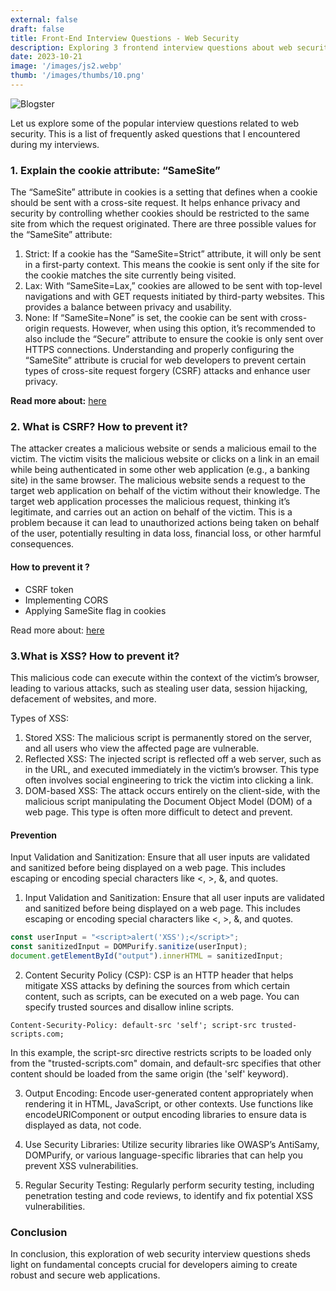 ```yaml
---
external: false
draft: false
title: Front-End Interview Questions - Web Security
description: Exploring 3 frontend interview questions about web security
date: 2023-10-21
image: '/images/js2.webp'
thumb: '/images/thumbs/10.png'
---
```


![Blogster](/images/js2.webp)

Let us explore some of the popular interview questions related to web security. This is a list of frequently asked questions that I encountered during my interviews.

### 1. Explain the cookie attribute: “SameSite”
The “SameSite” attribute in cookies is a setting that defines when a cookie should be sent with a cross-site request. It helps enhance privacy and security by controlling whether cookies should be restricted to the same site from which the request originated. There are three possible values for the “SameSite” attribute:

1. Strict: If a cookie has the “SameSite=Strict” attribute, it will only be sent in a first-party context. This means the cookie is sent only if the site for the cookie matches the site currently being visited.
2. Lax: With “SameSite=Lax,” cookies are allowed to be sent with top-level navigations and with GET requests initiated by third-party websites. This provides a balance between privacy and usability.
3. None: If “SameSite=None” is set, the cookie can be sent with cross-origin requests. However, when using this option, it’s recommended to also include the “Secure” attribute to ensure the cookie is only sent over HTTPS connections.
Understanding and properly configuring the “SameSite” attribute is crucial for web developers to prevent certain types of cross-site request forgery (CSRF) attacks and enhance user privacy.

**Read more about:**
[here](https://web.dev/articles/samesite-cookies-explained?source=post_page-----e3c4c7641a3a--------------------------------)

### 2. What is CSRF? How to prevent it?
The attacker creates a malicious website or sends a malicious email to the victim.
The victim visits the malicious website or clicks on a link in an email while being authenticated in some other web application (e.g., a banking site) in the same browser.
The malicious website sends a request to the target web application on behalf of the victim without their knowledge.
The target web application processes the malicious request, thinking it’s legitimate, and carries out an action on behalf of the victim.
This is a problem because it can lead to unauthorized actions being taken on behalf of the user, potentially resulting in data loss, financial loss, or other harmful consequences.

#### How to prevent it ?
- CSRF token
- Implementing CORS
- Applying SameSite flag in cookies

Read more about: [here](https://developer.mozilla.org/en-US/docs/Glossary/CSRF?source=post_page-----e3c4c7641a3a--------------------------------)

### 3.What is XSS? How to prevent it?
This malicious code can execute within the context of the victim’s browser, leading to various attacks, such as stealing user data, session hijacking, defacement of websites, and more.

Types of XSS:
1. Stored XSS: The malicious script is permanently stored on the server, and all users who view the affected page are vulnerable.
2. Reflected XSS: The injected script is reflected off a web server, such as in the URL, and executed immediately in the victim’s browser. This type often involves social engineering to trick the victim into clicking a link.
3. DOM-based XSS: The attack occurs entirely on the client-side, with the malicious script manipulating the Document Object Model (DOM) of a web page. This type is often more difficult to detect and prevent.

#### Prevention
Input Validation and Sanitization: Ensure that all user inputs are validated and sanitized before being displayed on a web page. This includes escaping or encoding special characters like <, >, &, and quotes.

1. Input Validation and Sanitization: Ensure that all user inputs are validated and sanitized before being displayed on a web page. This includes escaping or encoding special characters like <, >, &, and quotes.

```js
const userInput = "<script>alert('XSS');</script>";
const sanitizedInput = DOMPurify.sanitize(userInput);
document.getElementById("output").innerHTML = sanitizedInput;
```

2. Content Security Policy (CSP): CSP is an HTTP header that helps mitigate XSS attacks by defining the sources from which certain content, such as scripts, can be executed on a web page. You can specify trusted sources and disallow inline scripts.

```
Content-Security-Policy: default-src 'self'; script-src trusted-scripts.com;
```

In this example, the script-src directive restricts scripts to be loaded only from the "trusted-scripts.com" domain, and default-src specifies that other content should be loaded from the same origin (the 'self' keyword).

3. Output Encoding: Encode user-generated content appropriately when rendering it in HTML, JavaScript, or other contexts. Use functions like encodeURIComponent or output encoding libraries to ensure data is displayed as data, not code.

4. Use Security Libraries: Utilize security libraries like OWASP’s AntiSamy, DOMPurify, or various language-specific libraries that can help you prevent XSS vulnerabilities.

5. Regular Security Testing: Regularly perform security testing, including penetration testing and code reviews, to identify and fix potential XSS vulnerabilities.


### Conclusion
In conclusion, this exploration of web security interview questions sheds light on fundamental concepts crucial for developers aiming to create robust and secure web applications.